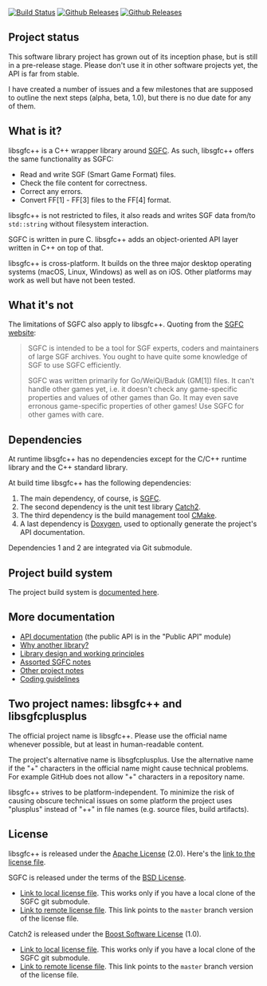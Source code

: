 [![Build Status](https://travis-ci.com/herzbube/libsgfcplusplus.svg?branch=master)](https://travis-ci.com/herzbube/libsgfcplusplus)
[![Github Releases](https://img.shields.io/github/release/herzbube/libsgfcplusplus.svg)](https://github.com/herzbube/libsgfcplusplus/releases)
[![Github Releases](https://img.shields.io/github/license/herzbube/libsgfcplusplus.svg)](https://github.com/herzbube/libsgfcplusplus/blob/master/LICENSE)

## Project status

This software library project has grown out of its inception phase, but is still in a pre-release stage. Please don't use it in other software projects yet, the API is far from stable.

I have created a number of issues and a few milestones that are supposed to outline the next steps (alpha, beta, 1.0), but there is no due date for any of them.

## What is it?

libsgfc++ is a C++ wrapper library around [SGFC](https://www.red-bean.com/sgf/sgfc/). As such, libsgfc++ offers the same functionality as SGFC:

- Read and write SGF (Smart Game Format) files.
- Check the file content for correctness.
- Correct any errors.
- Convert FF[1] - FF[3] files to the FF[4] format.

libsgfc++ is not restricted to files, it also reads and writes SGF data from/to `std::string` without filesystem interaction.

SGFC is written in pure C. libsgfc++ adds an object-oriented API layer written in C++ on top of that.

libsgfc++ is cross-platform. It builds on the three major desktop operating systems (macOS, Linux, Windows) as well as on iOS. Other platforms may work as well but have not been tested.

## What it's not

The limitations of SGFC also apply to libsgfc++. Quoting from the [SGFC website](https://www.red-bean.com/sgf/sgfc/):

> SGFC is intended to be a tool for SGF experts, coders and maintainers of large SGF archives. You ought to have quite some knowledge of SGF to use SGFC efficiently.
> 
> SGFC was written primarily for Go/WeiQi/Baduk (GM[1]) files. It can't handle other games yet, i.e. it doesn't check any game-specific properties and values of other games than Go. It may even save erronous game-specific properties of other games! Use SGFC for other games with care. 

## Dependencies

At runtime libsgfc++ has no dependencies except for the C/C++ runtime library and the C++ standard library.

At build time libsgfc++ has the following dependencies:

1. The main dependency, of course, is [SGFC](https://www.red-bean.com/sgf/sgfc/).
2. The second dependency is the unit test library [Catch2](https://github.com/catchorg/Catch2).
3. The third dependency is the build management tool [CMake](https://cmake.org/cmake/help/latest/).
4. A last dependency is [Doxygen](https://www.doxygen.org/), used to optionally generate the project's API documentation.

Dependencies 1 and 2 are integrated via Git submodule.

## Project build system

The project build system is [documented here](doc/Build.md).

## More documentation

- [API documentation](https://herzbube.github.io/libsgfcplusplus/api-docs/index.html) (the public API is in the "Public API" module)
- [Why another library?](doc/WhyAnotherLibrary.md)
- [Library design and working principles](doc/Principles.md)
- [Assorted SGFC notes](doc/SgfcNotes.md)
- [Other project notes](doc/ProjectNotes.md)
- [Coding guidelines](doc/CodingGuidelines.md)

## Two project names: libsgfc++ and libsgfcplusplus

The official project name is libsgfc++. Please use the official name whenever possible, but at least in human-readable content.

The project's alternative name is libsgfcplusplus. Use the alternative name if the "+" characters in the official name might cause technical problems. For example GitHub does not allow "+" characters in a repository name.

libsgfc++ strives to be platform-independent. To minimize the risk of causing obscure technical issues on some platform the project uses "plusplus" instead of "++" in file names (e.g. source files, build artifacts).

## License

libsgfc++ is released under the [Apache License](http://www.apache.org/licenses/LICENSE-2.0) (2.0). Here's the [link to the license file](LICENSE).

SGFC is released under the terms of the [BSD License](https://opensource.org/licenses/BSD-3-Clause).

- [Link to local license file](sgfc/COPYING). This works only if you have a local clone of the SGFC git submodule.
- [Link to remote license file](https://bitbucket.org/arnoh/sgfc/src/master/COPYING). This link points to the `master` branch version of the license file.

Catch2 is released under the [Boost Software License](https://www.boost.org/LICENSE_1_0.txt) (1.0).

- [Link to local license file](test/Catch2/LICENSE.txt). This works only if you have a local clone of the SGFC git submodule.
- [Link to remote license file](https://github.com/catchorg/Catch2/blob/master/LICENSE.txt). This link points to the `master` branch version of the license file.
